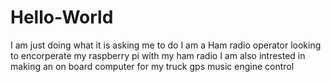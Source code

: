 # Hello-World
I am just doing what it is asking me to do 
I am a Ham radio operator looking to encorperate my raspberry pi with my ham radio 
I am also intrested in making an on board computer for my truck gps music engine control
